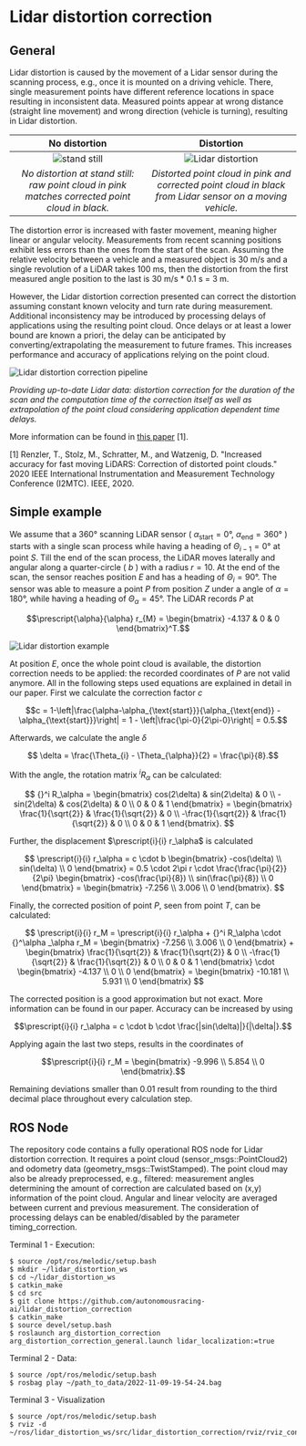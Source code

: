 # Lidar distortion correction

## General

Lidar distortion is caused by the movement of a Lidar sensor during the scanning process, e.g., once it is mounted on a driving vehicle.
There, single measurement points have different reference locations in space resulting in inconsistent data.
Measured points appear at wrong distance (straight line movement) and wrong direction (vehicle is turning), resulting in Lidar distortion.

No distortion           |  Distortion
:-------------------------:|:-------------------------:
![stand still](https://github.com/autonomousracing-ai/lidar_distortion_correction/blob/main/figures/stand_still.png) | ![Lidar distortion](https://github.com/autonomousracing-ai/lidar_distortion_correction/blob/main/figures/distortion.png)
*No distortion at stand still: raw point cloud in pink matches corrected point cloud in black.* | *Distorted point cloud in pink and corrected point cloud in black from Lidar sensor on a moving vehicle.*

The distortion error is increased with faster movement, meaning higher linear or angular velocity.
Measurements from recent scanning positions exhibit less errors than the ones from the start of the scan.
Assuming the relative velocity between a vehicle and a measured object is 30 m/s and a single revolution of a LiDAR takes 100 ms, then the distortion from the first measured angle position to the last is 30 m/s * 0.1 s = 3 m.

However, the Lidar distortion correction presented can correct the distortion assuming constant known velocity and turn rate during measurement.
Additional inconsistency may be introduced by processing delays of applications using the resulting point cloud.
Once delays or at least a lower bound are known a priori, the delay can be anticipated by converting/extrapolating the measurement to future frames.
This increases performance and accuracy of applications relying on the point cloud.

![Lidar distortion correction pipeline](https://github.com/autonomousracing-ai/lidar_distortion_correction/blob/main/figures/distortion_correction_pipeline.png)

*Providing up-to-date Lidar data: distortion correction for the duration of the scan and the computation time of the correction itself as well as extrapolation of the point cloud considering application dependent time delays.*

More information can be found in [this paper](https://ieeexplore.ieee.org/document/9128372) [1].

[1] Renzler, T., Stolz, M., Schratter, M., and Watzenig, D. "Increased accuracy for fast moving LiDARS: Correction of distorted point clouds." 2020 IEEE International Instrumentation and Measurement Technology Conference (I2MTC). IEEE, 2020.


## Simple example

We assume that a 360° scanning LiDAR sensor (
$\alpha_{\text{start}} = 0°$, 
$\alpha_{\text{end}}=360°$
) starts with a single scan process while having a heading of $\Theta_{i-1} = 0°$ at point $S$.
Till the end of the scan process, the LiDAR moves laterally and angular along a quarter-circle (
$b$
) with a radius $r=10$.
At the end of the scan, the sensor reaches position $E$ and has a heading of $\Theta_{i} = 90°$.
The sensor was able to measure a point $P$ from position $Z$ under a angle of $\alpha = 180°$, while having a heading of $\Theta_\alpha = 45°$.
The LiDAR records $P$ at 

$$\prescript{\alpha}{\alpha} r_{M} = \begin{bmatrix} -4.137 & 0 & 0 \end{bmatrix}^T.$$

![Lidar distortion example](https://github.com/autonomousracing-ai/lidar_distortion_correction/blob/main/figures/distortion_example.png)

At position $E$, once the whole point cloud is available, the distortion correction needs to be applied: the recorded coordinates of $P$ are not valid anymore.
All in the following steps used equations are explained in detail in our paper.
First we calculate the correction factor $c$

$$c = 1-\left|\frac{\alpha-\alpha_{\text{start}}}{\alpha_{\text{end}} - \alpha_{\text{start}}}\right| = 1 - \left|\frac{\pi-0}{2\pi-0}\right| = 0.5.$$

Afterwards, we calculate the angle $\delta$

$$ \delta = \frac{\Theta_{i} - \Theta_{\alpha}}{2} = \frac{\pi}{8}.$$

With the angle, the rotation matrix ${}^i R_\alpha$ can be calculated:

$$
	{}^i R_\alpha = \begin{bmatrix}
	cos(2\delta) & sin(2\delta) & 0 \\
	-sin(2\delta) & cos(2\delta) & 0 \\
	0 & 0 & 1
	\end{bmatrix} = \begin{bmatrix}
	\frac{1}{\sqrt{2}} & \frac{1}{\sqrt{2}} & 0 \\
	-\frac{1}{\sqrt{2}} & \frac{1}{\sqrt{2}} & 0 \\
	0 & 0 & 1
	\end{bmatrix}.
$$

Further, the displacement $\prescript{i}{i} r_\alpha$ is calculated

$$
	\prescript{i}{i} r_\alpha = c \cdot b 
	\begin{bmatrix} 
	-cos(\delta) \\ 
	sin(\delta) \\ 
	0
	\end{bmatrix} =
	0.5 \cdot 2\pi r \cdot \frac{\frac{\pi}{2}}{2\pi}
	\begin{bmatrix} 
	-cos(\frac{\pi}{8}) \\ 
	sin(\frac{\pi}{8}) \\ 
	0
	\end{bmatrix} =
	\begin{bmatrix} 
	-7.256 \\ 
	3.006 \\ 
	0
	\end{bmatrix}.	
$$

Finally, the corrected position of point $P$, seen from point $T$, can be calculated:

$$
	\prescript{i}{i} r_M = \prescript{i}{i} r_\alpha + {}^i R_\alpha \cdot {}^\alpha _\alpha r_M =
	\begin{bmatrix} 
	-7.256 \\ 
	3.006 \\ 
	0
	\end{bmatrix} + 
	\begin{bmatrix}
	\frac{1}{\sqrt{2}} & \frac{1}{\sqrt{2}} & 0 \\
	-\frac{1}{\sqrt{2}} & \frac{1}{\sqrt{2}} & 0 \\
	0 & 0 & 1
	\end{bmatrix} \cdot 
	\begin{bmatrix} 
	-4.137 \\
	0 \\ 
	0 
	\end{bmatrix} =
	\begin{bmatrix} 
	-10.181 \\ 
	5.931 \\ 
	0 
	\end{bmatrix}
$$

The corrected position is a good approximation but not exact.
More information can be found in our paper.
Accuracy can be increased by using

$$\prescript{i}{i} r_\alpha = c \cdot b \cdot \frac{|sin(\delta)|}{|\delta|}.$$

Applying again the last two steps, results in the coordinates of 

$$\prescript{i}{i} r_M = 
\begin{bmatrix}
-9.996 \\ 
5.854 \\ 
0
\end{bmatrix}.$$

Remaining deviations smaller than 0.01 result from rounding to the third decimal place throughout every calculation step.


## ROS Node

The repository code contains a fully operational ROS node for Lidar distortion correction.
It requires a point cloud (sensor_msgs::PointCloud2) and odometry data (geometry_msgs::TwistStamped).
The point cloud may also be already preprocessed, e.g., filtered: measurement angles determining the amount of correction are calculated based on (x,y) information of the point cloud.
Angular and linear velocity are averaged between current and previous measurement.
The consideration of processing delays can be enabled/disabled by the parameter timing_correction.

Terminal 1 - Execution:
```
$ source /opt/ros/melodic/setup.bash
$ mkdir ~/lidar_distortion_ws
$ cd ~/lidar_distortion_ws
$ catkin_make
$ cd src
$ git clone https://github.com/autonomousracing-ai/lidar_distortion_correction
$ catkin_make
$ source devel/setup.bash
$ roslaunch arg_distortion_correction arg_distortion_correction_general.launch lidar_localization:=true
```

Terminal 2 - Data:
```
$ source /opt/ros/melodic/setup.bash
$ rosbag play ~/path_to_data/2022-11-09-19-54-24.bag
```

Terminal 3 - Visualization
```
$ source /opt/ros/melodic/setup.bash
$ rviz -d ~/ros/lidar_distortion_ws/src/lidar_distortion_correction/rviz/rviz_config.rviz 
```
